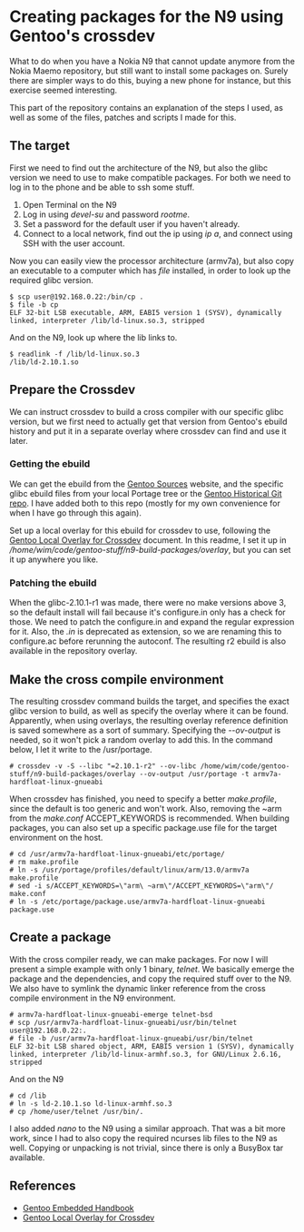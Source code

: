 # Creating packages for the N9 using Gentoo's crossdev
What to do when you have a Nokia N9 that cannot update anymore from the Nokia Maemo repository, but still want to install some packages on. Surely there are simpler ways to do this, buying a new phone for instance, but this exercise seemed interesting.

This part of the repository contains an explanation of the steps I used, as well as some of the files, patches and scripts I made for this.

## The target
First we need to find out the architecture of the N9, but also the glibc version we need to use to make compatible packages. For both we need to log in to the phone and be able to ssh some stuff.
1. Open Terminal on the N9
2. Log in using *devel-su* and password *rootme*.
3. Set a password for the default user if you haven't already.
4. Connect to a local network, find out the ip using *ip a*, and connect using SSH with the user account.

Now you can easily view the processor architecture (armv7a), but also copy an executable to a computer which has *file* installed, in order to look up the required glibc version.
```
$ scp user@192.168.0.22:/bin/cp .
$ file -b cp
ELF 32-bit LSB executable, ARM, EABI5 version 1 (SYSV), dynamically linked, interpreter /lib/ld-linux.so.3, stripped
```
And on the N9, look up where the lib links to.
```
$ readlink -f /lib/ld-linux.so.3
/lib/ld-2.10.1.so
```

## Prepare the Crossdev
We can instruct crossdev to build a cross compiler with our specific glibc version, but we first need to actually get that version from Gentoo's ebuild history and put it in a separate overlay where crossdev can find and use it later.

### Getting the ebuild
We can get the ebuild from the [Gentoo Sources](https://sources.gentoo.org) website, and the specific glibc ebuild files from your local Portage tree or the [Gentoo Historical Git repo](https://gitweb.gentoo.org/repo/gentoo/historical.git/tree/sys-libs/glibc/files).
I have added both to this repo (mostly for my own convenience for when I have go through this again).

Set up a local overlay for this ebuild for crossdev to use, following the [Gentoo Local Overlay for Crossdev](https://wiki.gentoo.org/wiki/Overlay/Local_overlay#Crossdev) document. In this readme, I set it up in */home/wim/code/gentoo-stuff/n9-build-packages/overlay*, but you can set it up anywhere you like.

### Patching the ebuild
When the glibc-2.10.1-r1 was made, there were no make versions above 3, so the default install will fail because it's configure.in only has a check for those.
We need to patch the configure.in and expand the regular expression for it. Also, the *.in* is deprecated as extension, so we are renaming this to configure.ac before rerunning the autoconf.
The resulting r2 ebuild is also available in the repository overlay.

## Make the cross compile environment
The resulting crossdev command builds the target, and specifies the exact glibc version to build, as well as specify the overlay where it can be found.
Apparently, when using overlays, the resulting overlay reference definition is saved somewhere as a sort of summary. Specifying the *--ov-output* is needed, so it won't pick a random overlay to add this. In the command below, I let it write to the /usr/portage.
```
# crossdev -v -S --libc "=2.10.1-r2" --ov-libc /home/wim/code/gentoo-stuff/n9-build-packages/overlay --ov-output /usr/portage -t armv7a-hardfloat-linux-gnueabi
```
When crossdev has finished, you need to specify a better *make.profile*, since the default is too generic and won't work. Also, removing the ~arm from the *make.conf* ACCEPT_KEYWORDS is recommended. When building packages, you can also set up a specific package.use file for the target environment on the host.
```
# cd /usr/armv7a-hardfloat-linux-gnueabi/etc/portage/
# rm make.profile
# ln -s /usr/portage/profiles/default/linux/arm/13.0/armv7a make.profile
# sed -i s/ACCEPT_KEYWORDS=\"arm\ ~arm\"/ACCEPT_KEYWORDS=\"arm\"/ make.conf
# ln -s /etc/portage/package.use/armv7a-hardfloat-linux-gnueabi package.use
```

## Create a package
With the cross compiler ready, we can make packages. For now I will present a simple example with only 1 binary, *telnet*. We basically emerge the package and the dependencies, and copy the required stuff over to the N9.
We also have to symlink the dynamic linker reference from the cross compile environment in the N9 environment.
```
# armv7a-hardfloat-linux-gnueabi-emerge telnet-bsd
# scp /usr/armv7a-hardfloat-linux-gnueabi/usr/bin/telnet user@192.168.0.22:.
# file -b /usr/armv7a-hardfloat-linux-gnueabi/usr/bin/telnet
ELF 32-bit LSB shared object, ARM, EABI5 version 1 (SYSV), dynamically linked, interpreter /lib/ld-linux-armhf.so.3, for GNU/Linux 2.6.16, stripped
```
And on the N9
```
# cd /lib
# ln -s ld-2.10.1.so ld-linux-armhf.so.3
# cp /home/user/telnet /usr/bin/.
```

I also added *nano* to the N9 using a similar approach. That was a bit more work, since I had to also copy the required ncurses lib files to the N9 as well. Copying or unpacking is not trivial, since there is only a BusyBox tar available.

## References
- [Gentoo Embedded Handbook](https://wiki.gentoo.org/wiki/Embedded_Handbook)
- [Gentoo Local Overlay for Crossdev](https://wiki.gentoo.org/wiki/Overlay/Local_overlay#Crossdev)
